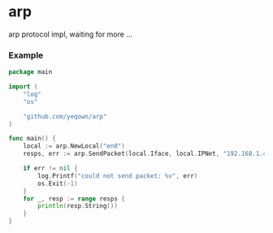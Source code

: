 # arp

arp protocol impl, waiting for more ...


### Example

```go
package main

import (
	"log"
	"os"

	"github.com/yeqown/arp"
)

func main() {
	local := arp.NewLocal("en0")
	resps, err := arp.SendPacket(local.Iface, local.IPNet, "192.168.1.4")

	if err != nil {
		log.Printf("could not send packet: %v", err)
		os.Exit(-1)
	}
	for _, resp := range resps {
		println(resp.String())
	}
}
```